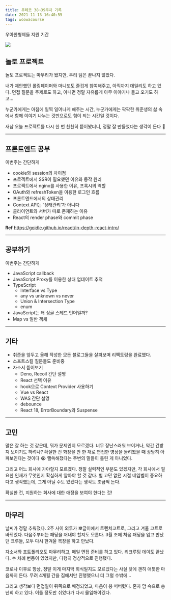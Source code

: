 ```yaml
---
title: 우테코 38~39주차 기록
date: 2021-11-13 16:40:55
tags: woowacourse
---
```


우아한형제들 지원 기간

<!-- more -->

<img src="/images/thumbnails/wtc-thumbnail.jpeg" />

## 놀토 프로젝트

놀토 프로젝트는 마무리가 됐지만, 우리 팀은 끝나지 않았다.

내가 제안했던 롤링페이퍼와 마니또도 즐겁게 참여해주고, 아직까지 데일리도 하고 있다. 면접 질문을 주제로도 하고, 아니면 정말 자유롭게 아무 이야기나 들고 오기도 하고…

누군가에게는 아침에 일찍 일어나게 해주는 시간, 누군가에게는 팍팍한 취준생의 삶 속에서 함께 이야기 나누는 것만으로도 힘이 되는 시간일 것이다.

새삼 오늘 프로젝트를 다시 한 번 찬찬히 뜯어봤더니, 정말 잘 만들었다는 생각이 든다 🤩

---

## 프론트엔드 공부

이번주는 간단하게

- cookie와 session의 차이점
- 프로젝트에서 SSR이 필요했던 이유와 동작 원리
- 프로젝트에서 nginx를 사용한 이유, 프록시의 역할
- OAuth와 refreshToken을 이용한 로그인 흐름
- 프론트엔드에서의 상태관리
- Context API는 ‘상태관리’가 아니다
- 클라이언트와 서버가 따로 존재하는 이유
- React의 render phase와 commit phase

**Ref**
https://goidle.github.io/react/in-depth-react-intro/

---

## 공부하기

이번주는 간단하게

- JavaScript callback
- JavaScript Proxy를 이용한 상태 업데이트 추적
- TypeScript
  - Interface vs Type
  - any vs unknown vs never
  - Union & Intersection Type
  - enum
- JavaScript는 왜 싱글 스레드 언어일까?
- Map vs 일반 객체

---

## 기타

- 취준을 앞두고 올해 작성한 모든 블로그들을 살펴보며 리팩토링을 완료했다.
- 소프트스킬 질문들도 준비중
- 자소서 뜯어보기
  - Deno, Recoil 간단 설명
  - React 선택 이유
  - hook으로 Context Provider 사용하기
  - Vue vs React
  - WAS 간단 설명
  - debounce
  - React 18, ErrorBoundary와 Suspense

---

## 고민

말은 잘 하는 것 같은데, 뭐가 문제인지 모르겠다. 너무 장난스러워 보이거나, 약간 건방져 보이기도 하려나? 확실한 건 화장을 안 한 채로 면접한 영상을 돌려봤을 때 상당히 아파보인다는 것이다 😭 핼쓱해졌다는 주변의 말들이 틀린 게 아니었다.

그리고 어느 회사에 가야할지 모르겠다. 정말 실력적인 부분도 있겠지만, 각 회사에서 필요한 인재가 무엇인지 확실하게 알아야 할 것 같다. 별 고민 없던 시절 네임벨이 중요하다고 생각했는데, 그게 아닐 수도 있겠다는 생각도 조금씩 든다.

확실한 건, 지원하는 회사에 대한 애정을 보여야 한다는 것!

---

## 마무리

날씨가 정말 추워졌다. 2주 사이 외투가 뽀글이에서 트렌치코트로, 그리고 겨울 코트로 바뀌었다. 다음주부터는 패딩을 꺼내야 할지도 모른다. 3월 초에 처음 패딩을 입고 만났던 크루들, 모두 다시 한겨울 복장을 하고 만났다.

자소서와 포트폴리오도 마무리하고, 매일 면접 준비를 하고 있다. 리크루팅 데이도 끝났다. 수 차례 변동이 있었지만, 다행히 정상적으로 진행됐다.

코로나 이후로 항상, 정말 이게 마지막 회식일지도 모르겠다는 사실 탓에 괜히 애틋한 마음까지 든다. 무려 4개월 간을 집에서만 진행했으니 더 그럴 수밖에…

그리고 생각보다 면접일이 뒤쪽으로 배정되었고, 마음이 붕 떠버렸다. 혼자 맘 속으로 송년회 하고 있다. 이틀 정도만 쉬었다가 다시 몰입해야겠다.
